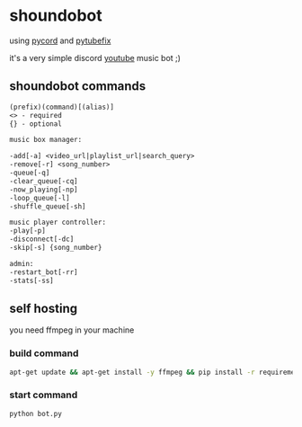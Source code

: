 # shoundobot

using [pycord](https://github.com/Pycord-Development/pycord) and [pytubefix](https://github.com/JuanBindez/pytubefix)

it's a very simple discord [youtube](https://www.youtube.com/t/terms#c3e2907ca8) music bot ;)

## shoundobot commands

```txt
(prefix)(command)[(alias)]
<> - required
{} - optional
```

```txt
music box manager:

-add[-a] <video_url|playlist_url|search_query>
-remove[-r] <song_number>
-queue[-q]
-clear_queue[-cq]
-now_playing[-np]
-loop_queue[-l]
-shuffle_queue[-sh]

music player controller: 
-play[-p]
-disconnect[-dc]
-skip[-s] {song_number}

admin:
-restart_bot[-rr]
-stats[-ss]
```

## self hosting

you need ffmpeg in your machine

### build command

```bash
apt-get update && apt-get install -y ffmpeg && pip install -r requirements.txt
```

### start command

```bash
python bot.py
```